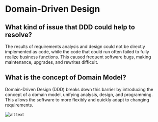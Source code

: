 # Domain-Driven Design

## What kind of issue that DDD could help to resolve?

The results of requirements analysis and design could not be directly implemented as code, while the code that could run often failed to fully realize business functions. This caused frequent software bugs, making maintenance, upgrades, and rewrites difficult.


## What is the concept of Domain Model?

Domain-Driven Design (DDD) breaks down this barrier by introducing the concept of a domain model, unifying analysis, design, and programming. This allows the software to more flexibly and quickly adapt to changing requirements.

![alt text](../../images/DDD/image.png)